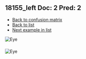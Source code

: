 ## 18155_left Doc: 2 Pred: 2
- [Back to confusion matrix](https://github.com/juliandewit/kaggle_retinopathy/blob/master/matrix.md)
- [Back to list](https://github.com/juliandewit/kaggle_retinopathy/blob/master/lists/22/list.md)
- [Next example in list](https://github.com/juliandewit/kaggle_retinopathy/blob/master/lists/22/18/18185_right.md)

![Eye](https://retinopaty.blob.core.windows.net/size1024/18155_left_2.jpeg)

### 

![Eye]()
